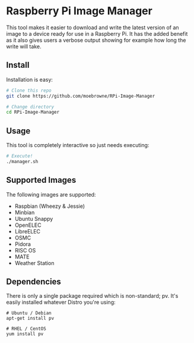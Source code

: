 # Raspberry Pi Image Manager 

This tool makes it easier to download and write the latest version of an image to a device ready for use in a Raspberry Pi.
It has the added benefit as it also gives users a verbose output showing for example how long the write will take.

## Install

Installation is easy:

```bash
# Clone this repo
git clone https://github.com/moebrowne/RPi-Image-Manager

# Change directory
cd RPi-Image-Manager
```

## Usage

This tool is completely interactive so just needs executing:

```bash
# Execute!
./manager.sh
```

## Supported Images

The following images are supported:

- Raspbian (Wheezy & Jessie)
- Minbian
- Ubuntu Snappy
- OpenELEC
- LibreELEC
- OSMC
- Pidora
- RISC OS
- MATE
- Weather Station

## Dependencies

There is only a single package required which is non-standard; pv. It's easily installed whatever Distro you're using:

```
# Ubuntu / Debian
apt-get install pv

# RHEL / CentOS
yum install pv
```
